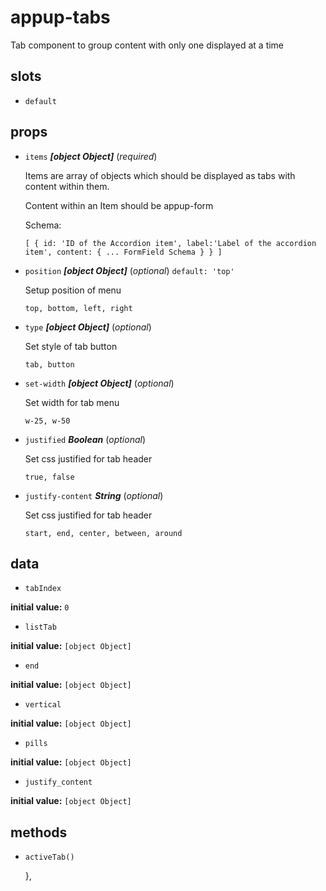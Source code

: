 # appup-tabs 

Tab component to group content with only one displayed at a time 

## slots 

- `default` 

## props 

- `items` ***[object Object]*** (*required*) 

  Items are array of objects which should be displayed as tabs with content within them.
  
  Content within an Item should be appup-form
  
  Schema:
  
  `
  [
  {
  id: 'ID of the Accordion item',
  label:'Label of the accordion item',
  content: {
  ... FormField Schema
  }
  }
  ]
  ` 

- `position` ***[object Object]*** (*optional*) `default: 'top'` 

  Setup position of menu
  
  `top, bottom, left, right` 

- `type` ***[object Object]*** (*optional*) 

  Set style of tab button
  
  `tab, button` 

- `set-width` ***[object Object]*** (*optional*) 

  Set width for tab menu
  
  `w-25, w-50` 

- `justified` ***Boolean*** (*optional*) 

  Set css justified for tab header
  
  `true, false` 

- `justify-content` ***String*** (*optional*) 

  Set css justified for tab header
  
  `start, end, center, between, around` 

## data 

- `tabIndex` 

**initial value:** `0` 

- `listTab` 

**initial value:** `[object Object]` 

- `end` 

**initial value:** `[object Object]` 

- `vertical` 

**initial value:** `[object Object]` 

- `pills` 

**initial value:** `[object Object]` 

- `justify_content` 

**initial value:** `[object Object]` 

## methods 

- `activeTab()` 

  }, 

